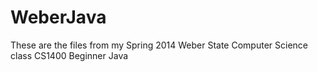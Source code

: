 # WeberJava
These are the files from my Spring 2014 Weber State Computer Science class CS1400 Beginner Java
